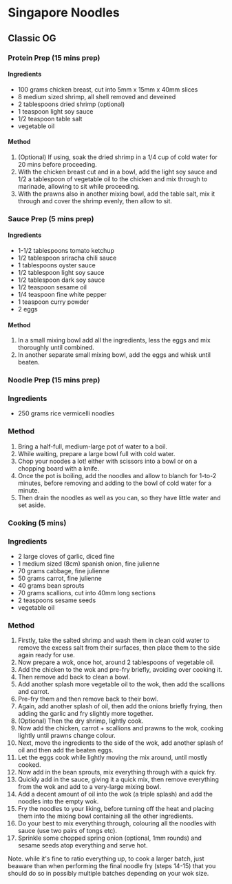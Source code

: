 # Singapore Noodles

## Classic OG

### Protein Prep (15 mins prep)

#### Ingredients

* 100 grams chicken breast, cut into 5mm x 15mm x 40mm slices
* 8 medium sized shrimp, all shell removed and deveined
* 2 tablespoons dried shrimp (optional)
* 1 teaspoon light soy sauce
* 1/2 teaspoon table salt
* vegetable oil

#### Method

1. (Optional) If using, soak the dried shrimp in a 1/4 cup of cold water for 20 mins before proceeding.
1. With the chicken breast cut and in a bowl, add the light soy sauce and 1/2 a tablespoon of vegetable oil to the chicken and mix through to marinade, allowing to sit while proceeding.
1. With the prawns also in another mixing bowl, add the table salt, mix it through and cover the shrimp evenly, then allow to sit.

### Sauce Prep (5 mins prep)

#### Ingredients

* 1-1/2 tablespoons tomato ketchup
* 1/2 tablespoon sriracha chili sauce
* 1 tablespoons oyster sauce
* 1/2 tablespoon light soy sauce
* 1/2 tablespoon dark soy sauce
* 1/2 teaspoon sesame oil
* 1/4 teaspoon fine white pepper
* 1 teaspoon curry powder
* 2 eggs

#### Method

1. In a small mixing bowl add all the ingredients, less the eggs and mix thoroughly until combined.
1. In another separate small mixing bowl, add the eggs and whisk until beaten.

### Noodle Prep (15 mins prep)

### Ingredients

* 250 grams rice vermicelli noodles

### Method

1. Bring a half-full, medium-large pot of water to a boil.
1. While waiting, prepare a large bowl full with cold water.
1. Chop your noodes a lot! either with scissors into a bowl or on a chopping board with a knife.
1. Once the pot is boiling, add the noodles and allow to blanch for 1-to-2 minutes, before removing and adding to the bowl of cold water for a minute.
1. Then drain the noodles as well as you can, so they have little water and set aside.

### Cooking (5 mins)

### Ingredients

* 2 large cloves of garlic, diced fine
* 1 medium sized (8cm) spanish onion, fine julienne
* 70 grams cabbage, fine julienne
* 50 grams carrot, fine julienne
* 40 grams bean sprouts
* 70 grams scallions, cut into 40mm long sections
* 2 teaspoons sesame seeds
* vegetable oil

### Method

1. Firstly, take the salted shrimp and wash them in clean cold water to remove the excess salt from their surfaces, then place them to the side again ready for use.
1. Now prepare a wok, once hot, around 2 tablespoons of vegetable oil.
1. Add the chicken to the wok and pre-fry briefly, avoiding over cooking it.
1. Then remove add back to clean a bowl.
1. Add another splash more vegetable oil to the wok, then add the scallions and carrot.
1. Pre-fry them and then remove back to their bowl.
1. Again, add another splash of oil, then add the onions briefly frying, then adding the garlic and fry slightly more together.
1. (Optional) Then the dry shrimp, lightly cook.
1. Now add the chicken, carrot + scallions and prawns to the wok, cooking lightly until prawns change colour.
1. Next, move the ingredients to the side of the wok, add another splash of oil and then add the beaten eggs.
1. Let the eggs cook while lightly moving the mix around, until mostly cooked.
1. Now add in the bean sprouts, mix everything through with a quick fry.
1. Quickly add in the sauce, giving it a quick mix, then remove everything from the wok and add to a very-large mixing bowl.
1. Add a decent amount of oil into the wok (a triple splash) and add the noodles into the empty wok.
1. Fry the noodles to your liking, before turning off the heat and placing them into the mixing bowl containing all the other ingredients.
1. Do your best to mix everything through, colouring all the noodles with sauce (use two pairs of tongs etc).
1. Sprinkle some chopped spring onion (optional, 1mm rounds) and sesame seeds atop everything and serve hot.

Note. while it's fine to ratio everything up, to cook a larger batch, just beaware than when performing the final noodle fry (steps 14-15) that you should do so in possibly multiple batches depending on your wok size.

